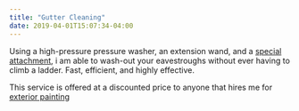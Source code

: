```yaml
---
title: "Gutter Cleaning"
date: 2019-04-01T15:07:34-04:00
---
```


Using a high-pressure pressure washer, an extension wand, and a
[special attachment](https://www.amazon.ca/gp/product/B008BOVQQ4/ref=ox_sc_saved_title_5?smid=A3DWYIK6Y9EEQB&psc=1),
i am able to wash-out your eavestroughs without ever having to climb
a ladder. Fast, efficient, and highly effective.


This service is offered at a discounted price to anyone that hires
me for [exterior painting](/services/exterior-painting)
